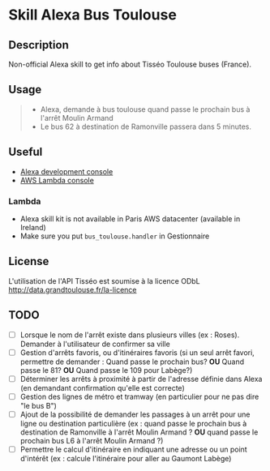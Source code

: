 # Skill Alexa Bus Toulouse

## Description

Non-official Alexa skill to get info about Tisséo Toulouse buses (France).

## Usage

> - Alexa, demande à bus toulouse quand passe le prochain bus à l'arrêt Moulin Armand
> - Le bus 62 à destination de Ramonville passera dans 5 minutes.

## Useful

- [Alexa development console](https://developer.amazon.com/alexa/console/ask)
- [AWS Lambda console](https://eu-west-1.console.aws.amazon.com/lambda/home?region=eu-west-1)

### Lambda 

- Alexa skill kit is not available in Paris AWS datacenter (available in Ireland)
- Make sure you put `bus_toulouse.handler` in Gestionnaire

## License

L'utilisation de l'API Tisséo est soumise à la licence ODbL <http://data.grandtoulouse.fr/la-licence>

## TODO

- [ ] Lorsque le nom de l'arrêt existe dans plusieurs villes (ex : Roses). Demander à l'utilisateur de confirmer sa ville
- [ ] Gestion d'arrêts favoris, ou d'itinéraires favoris (si un seul arrêt favori, permettre de demander : Quand passe le prochain bus? **OU** Quand passe le 81? **OU** Quand passe le 109 pour Labège?)
- [ ] Déterminer les arrêts à proximité à partir de l'adresse définie dans Alexa (en demandant confirmation qu'elle est correcte)
- [ ] Gestion des lignes de métro et tramway (en particulier pour ne pas dire "le bus B")
- [ ] Ajout de la possibilité de demander les passages à un arrêt pour une ligne ou destination particulière (ex : quand passe le prochain bus à destination de Ramonville à l'arrêt Moulin Armand ? **OU** quand passe le prochain bus L6 à l'arrêt Moulin Armand ?)
- [ ] Permettre le calcul d'itinéraire en indiquant une adresse ou un point d'intérêt (ex : calcule l'itinéraire pour aller au Gaumont Labège)
